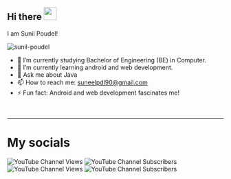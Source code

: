 ## Hi there <img src="https://raw.githubusercontent.com/MartinHeinz/MartinHeinz/master/wave.gif" width="30px">
I am Sunil Poudel!
<p align="left"> <img src="https://komarev.com/ghpvc/?username=sunil-poudel&label=Profile%20views&color=0e75b6&style=flat" alt="sunil-poudel" /> </p>

- 🔭 I’m currently studying Bachelor of Engineering (BE) in Computer.
- 🌱 I’m currently learning android and web development.
- 💬 Ask me about Java 
- 📫 How to reach me: suneelpdl90@gmail.com
- ⚡ Fun fact: Android and web development fascinates me!
<br/>
<hr/>
<h1>My socials</h1>

![YouTube Channel Views](https://img.shields.io/youtube/channel/views/UCttJQBhj7vxW9dxBsCCvTFg?label=AssignIt%20views)
![YouTube Channel Subscribers](https://img.shields.io/youtube/channel/subscribers/UCttJQBhj7vxW9dxBsCCvTFg?label=AssignIt%20subs)<br/>
![YouTube Channel Views](https://img.shields.io/youtube/channel/views/UCsrZxyAe5ytI50W72nR0cuw?label=Color%20Stats%20views)
![YouTube Channel Subscribers](https://img.shields.io/youtube/channel/subscribers/UCsrZxyAe5ytI50W72nR0cuw?label=Color%20Stats%20Subs)








<!--
**sunil-poudel/sunil-poudel** is a ✨ _special_ ✨ repository because its `README.md` (this file) appears on your GitHub profile.

Here are some ideas to get you started:


-->
